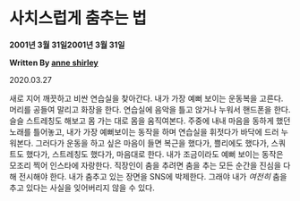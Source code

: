 # 사치스럽게 춤추는 법

**2001년 3월 31일2001년 3월 31일**

**Written By [anne shirley](https://www.todayitanzada.com/dance?author=600ccc46fca7d614a7dbe498)**

2020.03.27

새로 지어 깨끗하고 비싼 연습실을 찾아간다. 내가 가장 예뻐 보이는 운동복을 고른다. 머리를 공들여 말리고 화장을 한다. 연습실에 음악을 틀고 앉거나 누워서 핸드폰을 한다. 슬슬 스트레칭도 해보고 몸 가는 대로 몸을 움직여본다. 주중에 내내 마음을 동하게 했던 노래를 틀어놓고, 내가 가장 예뻐보이는 동작을 하며 연습실을 휘젓다가 바닥에 드러 누워본다. 그러다가 운동을 하고 싶은 마음이 들면 복근을 했다가, 쁠리에도 했다가, 스쿼트도 했다가, 스트레칭도 했다가, 마음대로 한다. 내가 조금이라도 예뻐 보이는 동작은 모조리 찍어 인스타에 자랑한다. 직장인이 춤을 추려면 춤을 추는 모든 순간을 진심을 다해 전시해야 한다. 내가 춤추고 있는 장면을 SNS에 박제한다. 그래야 내가 *여전히* 춤을 추고 있다는 사실을 잊어버리지 않을 수 있다.